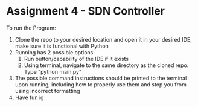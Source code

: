 # Assignment 4 - SDN Controller

To run the Program:

1. Clone the repo to your desired location and open it in your desired IDE, make sure it is functional with Python
2. Running has 2 possible options:
   1. Run button/capability of the IDE if it exists
   2. Using terminal, navigate to the same directory as the cloned repo. Type "python main.py"
3. The possible command instructions should be printed to the terminal upon running, including how to properly use them and stop you from using incorrect formatting
4. Have fun ig
